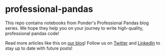# professional-pandas

This repo contains notebooks from Ponder's Professional Pandas blog series. We hope they help you on your journey to write high-quality, professional pandas code!

Read more articles like this on [our blog](https://ponder.io/blog/)! Follow us on [Twitter](https://twitter.com/intent/follow?screen_name=ponderdata) and [LinkedIn](https://www.linkedin.com/company/ponderdata/) to stay up to date with future posts!
